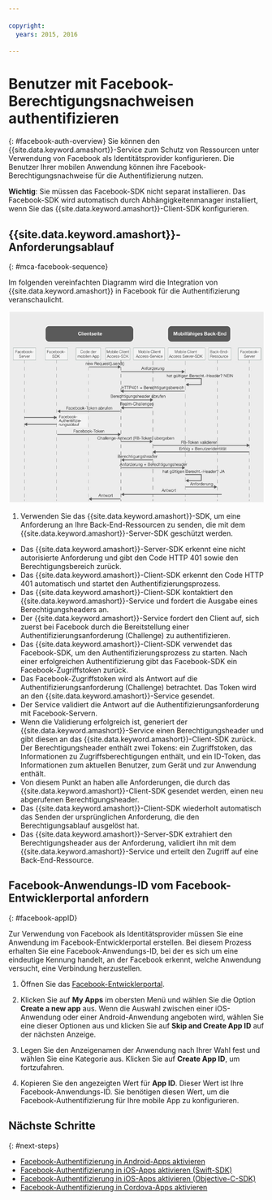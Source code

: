 ```yaml
---

copyright:
  years: 2015, 2016

---
```


# Benutzer mit Facebook-Berechtigungsnachweisen authentifizieren
{: #facebook-auth-overview}
Sie können den {{site.data.keyword.amashort}}-Service zum Schutz von Ressourcen unter Verwendung von Facebook als Identitätsprovider konfigurieren. Die Benutzer Ihrer mobilen Anwendung können ihre Facebook-Berechtigungsnachweise für die Authentifizierung nutzen.

**Wichtig**: Sie müssen das Facebook-SDK nicht separat installieren. Das Facebook-SDK wird automatisch durch Abhängigkeitenmanager installiert, wenn Sie das {{site.data.keyword.amashort}}-Client-SDK konfigurieren.

## {{site.data.keyword.amashort}}-Anforderungsablauf
{: #mca-facebook-sequence}

Im folgenden vereinfachten Diagramm wird die Integration von {{site.data.keyword.amashort}} in Facebook für die Authentifizierung veranschaulicht.

![Bild](images/mca-sequence-facebook.jpg)

1. Verwenden Sie das {{site.data.keyword.amashort}}-SDK, um eine Anforderung an Ihre Back-End-Ressourcen zu senden, die mit dem {{site.data.keyword.amashort}}-Server-SDK geschützt werden.
* Das {{site.data.keyword.amashort}}-Server-SDK erkennt eine nicht autorisierte Anforderung und gibt den Code HTTP 401 sowie den Berechtigungsbereich zurück.
* Das {{site.data.keyword.amashort}}-Client-SDK erkennt den Code HTTP 401 automatisch und startet den Authentifizierungsprozess.
* Das {{site.data.keyword.amashort}}-Client-SDK kontaktiert den {{site.data.keyword.amashort}}-Service und fordert die Ausgabe eines Berechtigungsheaders an.
* Der {{site.data.keyword.amashort}}-Service fordert den Client auf, sich zuerst bei Facebook durch die Bereitstellung einer Authentifizierungsanforderung (Challenge) zu authentifizieren.
* Das {{site.data.keyword.amashort}}-Client-SDK verwendet das Facebook-SDK, um den Authentifizierungsprozess zu starten. Nach einer erfolgreichen Authentifizierung gibt das Facebook-SDK ein Facebook-Zugriffstoken zurück.
* Das Facebook-Zugriffstoken wird als Antwort auf die Authentifizierungsanforderung (Challenge) betrachtet. Das Token wird an den {{site.data.keyword.amashort}}-Service gesendet.
* Der Service validiert die Antwort auf die Authentifizierungsanforderung mit Facebook-Servern.
* Wenn die Validierung erfolgreich ist, generiert der {{site.data.keyword.amashort}}-Service einen Berechtigungsheader und gibt diesen an das {{site.data.keyword.amashort}}-Client-SDK zurück. Der Berechtigungsheader enthält zwei Tokens: ein Zugriffstoken, das Informationen zu Zugriffsberechtigungen enthält, und ein ID-Token, das Informationen zum aktuellen Benutzer, zum Gerät und zur Anwendung enthält.
* Von diesem Punkt an haben alle Anforderungen, die durch das {{site.data.keyword.amashort}}-Client-SDK gesendet werden, einen neu abgerufenen Berechtigungsheader.
* Das {{site.data.keyword.amashort}}-Client-SDK wiederholt automatisch das Senden der ursprünglichen Anforderung, die den Berechtigungsablauf ausgelöst hat.
* Das {{site.data.keyword.amashort}}-Server-SDK extrahiert den Berechtigungsheader aus der Anforderung, validiert ihn mit dem {{site.data.keyword.amashort}}-Service und erteilt den Zugriff auf eine Back-End-Ressource.

## Facebook-Anwendungs-ID vom Facebook-Entwicklerportal anfordern
{: #facebook-appID}

Zur Verwendung von Facebook als Identitätsprovider müssen Sie eine Anwendung im Facebook-Entwicklerportal erstellen. Bei diesem Prozess erhalten Sie eine Facebook-Anwendungs-ID, bei der es sich um eine eindeutige Kennung handelt, an der Facebook erkennt, welche Anwendung versucht, eine Verbindung herzustellen.

1. Öffnen Sie das [Facebook-Entwicklerportal](https://developers.facebook.com).

1. Klicken Sie auf **My Apps** im obersten Menü und wählen Sie die Option **Create a new app** aus.
Wenn die Auswahl zwischen einer iOS-Anwendung oder einer Android-Anwendung angeboten wird, wählen Sie eine dieser Optionen aus und klicken Sie auf **Skip and Create App ID** auf der nächsten Anzeige.

1. Legen Sie den Anzeigenamen der Anwendung nach Ihrer Wahl fest und wählen Sie eine Kategorie aus. Klicken Sie auf **Create App ID**, um fortzufahren.

1. Kopieren Sie den angezeigten Wert für **App ID**. Dieser Wert ist Ihre Facebook-Anwendungs-ID. Sie benötigen diesen Wert, um die Facebook-Authentifizierung für Ihre mobile App zu konfigurieren.

## Nächste Schritte
{: #next-steps}

* [Facebook-Authentifizierung in Android-Apps aktivieren](facebook-auth-android.html)
* [Facebook-Authentifizierung in iOS-Apps aktivieren (Swift-SDK)](facebook-auth-ios-swift-sdk.html)
* [Facebook-Authentifizierung in iOS-Apps aktivieren (Objective-C-SDK)](facebook-auth-ios.html)
* [Facebook-Authentifizierung in Cordova-Apps aktivieren](facebook-auth-cordova.html)
